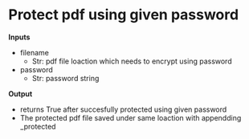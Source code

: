 # Protect pdf using given password

__Inputs__
* filename 
    * Str: pdf file loaction which needs to encrypt using password
* password 
    * Str: password string 

__Output__
* returns True after succesfully protected using given password
* The protected pdf file saved under same loaction with appendding _protected

